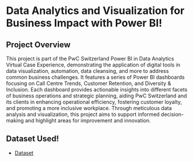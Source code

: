 # Data Analytics and Visualization for Business Impact with Power BI!
## Project Overview
This project is part of the PwC Switzerland Power BI in Data Analytics Virtual Case Experience, demonstrating the application of digital tools in data visualization, automation, data cleansing, and more to address common business challenges. It features a series of Power BI dashboards focusing on Call Centre Trends, Customer Retention, and Diversity & Inclusion. Each dashboard provides actionable insights into different facets of business operations and strategic planning, aiding PwC Switzerland and its clients in enhancing operational efficiency, fostering customer loyalty, and promoting a more inclusive workplace.
Through meticulous data analysis and visualization, this project aims to support informed decision-making and highlight areas for improvement and innovation.
## Dataset Used!
- <a href="https://github.com/DarshanDev21/PwC-Switzerland-Power-BI-in-Data-Analytics-Virtual-Case-Experience">Dataset</a>

